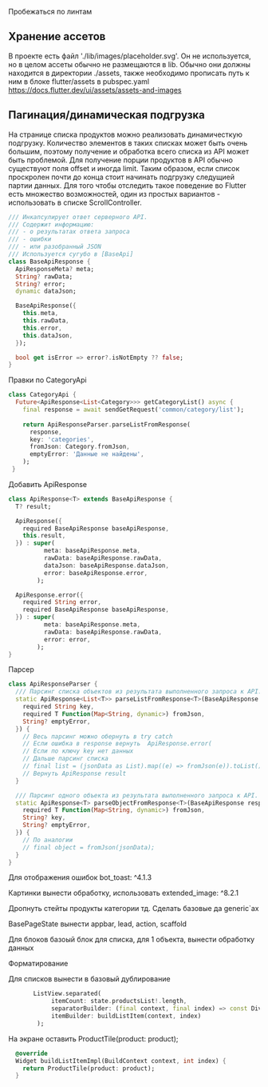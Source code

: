Пробежаться по линтам

## Хранение ассетов

В проекте есть файл './lib/images/placeholder.svg'. Он не используется, но в целом ассеты обычно не размещаются в lib.
Обычно они должны находится в директории ./assets, также необходимо прописать путь к ним в блоке flutter/assets в pubspec.yaml
https://docs.flutter.dev/ui/assets/assets-and-images

## Пагинация/динамическая подгрузка

На странице списка продуктов можно реализовать динамичесткую подгрузку. Количество элементов в таких списках может быть очень большим, поэтому получение и обработка всего списка из API может быть проблемой. Для получение порции продуктов в API обычно существуют поля offset и иногда limit.
Таким образом, если список проскролен почти до конца стоит начинать подгрузку следущией партии данных. Для того чтобы отследить такое поведение во Flutter есть множество возможностей, один из простых вариантов - использовать в списке ScrollController.



```dart
/// Инкапсулирует ответ серверного API.
/// Содержит информацию:
/// - о результатах ответа запроса
/// - ошибки
/// - или разобранный JSON
/// Используется сугубо в [BaseApi]
class BaseApiResponse {
  ApiResponseMeta? meta;
  String? rawData;
  String? error;
  dynamic dataJson;

  BaseApiResponse({
    this.meta,
    this.rawData,
    this.error,
    this.dataJson,
  });

  bool get isError => error?.isNotEmpty ?? false;
}
```


Правки по CategoryApi
```dart
class CategoryApi {
  Future<ApiResponse<List<Category>>> getCategoryList() async {
    final response = await sendGetRequest('common/category/list');
    
    return ApiResponseParser.parseListFromResponse(
      response,
      key: 'categories',
      fromJson: Category.fromJson,
      emptyError: 'Данные не найдены',
    );
 }
```

Добавить ApiResponse
```dart
class ApiResponse<T> extends BaseApiResponse {
  T? result;

  ApiResponse({
    required BaseApiResponse baseApiResponse,
    this.result,
  }) : super(
          meta: baseApiResponse.meta,
          rawData: baseApiResponse.rawData,
          dataJson: baseApiResponse.dataJson,
          error: baseApiResponse.error,
        );

  ApiResponse.error({
    required String error,
    required BaseApiResponse baseApiResponse,
  }) : super(
          meta: baseApiResponse.meta,
          rawData: baseApiResponse.rawData,
          error: error,
        );
}
```

Парсер
```dart
class ApiResponseParser {
  /// Парсинг списка объектов из результата выполненного запроса к API.
  static ApiResponse<List<T>> parseListFromResponse<T>(BaseApiResponse response, {
    required String key,
    required T Function(Map<String, dynamic>) fromJson,
    String? emptyError,
  }) {
    // Весь парсинг можно обернуть в try catch
    // Если ошибка в response вернуть  ApiResponse.error(
    // Если по ключу key нет данных
    // Дальше парсинг списка
    // final list = (jsonData as List).map((e) => fromJson(e)).toList();
    // Вернуть ApiResponse result
  }

  /// Парсинг одного объекта из результата выполненного запроса к API.
  static ApiResponse<T> parseObjectFromResponse<T>(BaseApiResponse response, {
    required T Function(Map<String, dynamic>) fromJson,
    String? key,
    String? emptyError,
  }) {
    // По аналогии
    // final object = fromJson(jsonData);
  }
}
```

Для отображения ошибок bot_toast: ^4.1.3

Картинки вынести обработку, использовать extended_image: ^8.2.1

Дропнуть стейты продукты категории тд. Сделать базовые да generic`ах

BasePageState вынести appbar, lead, action, scaffold

Для блоков базоый блок для списка, для 1 объекта, вынести обработку данных

Форматирование

Для списков вынести в базовый дублирование 
```dart
       ListView.separated(
            itemCount: state.productsList!.length,
            separatorBuilder: (final context, final index) => const Divider(),
            itemBuilder: buildListItem(context, index)
        );
```

На экране оставить ProductTile(product: product);

```dart
  @override
  Widget buildListItemImpl(BuildContext context, int index) {
    return ProductTile(product: product);
  }
  ```


